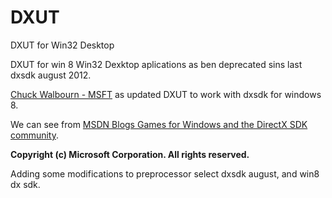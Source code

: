 DXUT
====

DXUT for Win32 Desktop


<p>DXUT for win 8 Win32 Dexktop aplications as ben deprecated sins last dxsdk august 2012.</p>
<p><a href="http://social.msdn.microsoft.com/profile/chuck%20walbourn%20-%20msft/">Chuck Walbourn - MSFT</a> as updated DXUT to work with dxsdk for windows 8.</p>
<p>We can see from <a href="http://blogs.msdn.com/b/chuckw/archive/2013/09/14/dxut-for-win32-desktop-update.aspx">MSDN Blogs Games for Windows and the DirectX SDK community</a>.</p>
<p><b>Copyright (c) Microsoft Corporation. All rights reserved.</b></p>

<p>Adding some modifications to preprocessor select dxsdk august, and win8 dx sdk.